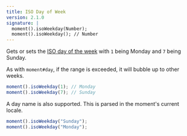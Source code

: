 ```yaml
---
title: ISO Day of Week
version: 2.1.0
signature: |
  moment().isoWeekday(Number);
  moment().isoWeekday(); // Number
---
```



Gets or sets the [ISO day of the week](https://en.wikipedia.org/wiki/ISO_week_date) with `1` being Monday and `7` being Sunday.

As with `moment#day`, if the range is exceeded, it will bubble up to other weeks.

```javascript
moment().isoWeekday(1); // Monday
moment().isoWeekday(7); // Sunday
```

A day name is also supported. This is parsed in the moment's current locale.

```javascript
moment().isoWeekday("Sunday");
moment().isoWeekday("Monday");
```
